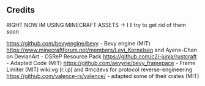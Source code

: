 ## Credits
RIGHT NOW IM USING MINECRAFT ASSETS -> I ll try to get rid of them soon

https://github.com/bevyengine/bevy - Bevy engine (MIT)
https://www.minecraftforum.net/members/Levi_Kornelsen and Ayene-Chan on DevianArt - OSReP Resource Pack
https://github.com/c2i-junia/rustcraft - Adapted Code (MIT)
https://github.com/aevyrie/bevy_framepace - Frame Limiter (MIT)
wiki.vg (r.i.p) and #mcdevs for protocol reverse-engineering
https://github.com/valence-rs/valence/ - adapted some of their crates (MIT)
